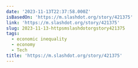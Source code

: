 ```yaml
---
date: '2023-11-13T22:37:58.000Z'
isBasedOn: 'https://m.slashdot.org/story/421375'
link: 'https://m.slashdot.org/story/421375'
slug: 2023-11-13-httpsmslashdotorgstory421375
tags:
  - economic inequality
  - economy
  - Tech
title: 'https://m.slashdot.org/story/421375'
---
```


